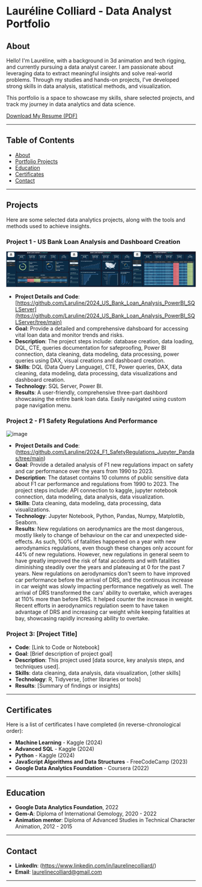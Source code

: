 # Lauréline Colliard - Data Analyst Portfolio

## About
Hello! I'm Lauréline, with a background in 3d animation and tech rigging, and currently pursuing a data analyst career. I am passionate about leveraging data to extract meaningful insights and solve real-world problems. Through my studies and hands-on projects, I've developed strong skills in data analysis, statistical methods, and visualization.

This portfolio is a space to showcase my skills, share selected projects, and track my journey in data analytics and data science.

[Download My Resume (PDF)](link-to-your-resume.pdf)

---

## Table of Contents
- [About](#about)
- [Portfolio Projects](#portfolio-projects)
- [Education](#education)
- [Certificates](#certificates)
- [Contact](#contact)

---

## Projects
Here are some selected data analytics projects, along with the tools and methods used to achieve insights.


### Project 1 - US Bank Loan Analysis and Dashboard Creation 
![Alt text](https://github.com/Laruline/2024_US_Bank_Loan_Analysis_PowerBI_SQLServer/blob/main/DashboardPresentation.JPG)
- **Project Details and Code**: [https://github.com/Laruline/2024_US_Bank_Loan_Analysis_PowerBI_SQLServer](https://github.com/Laruline/2024_US_Bank_Loan_Analysis_PowerBI_SQLServer/tree/main)
- **Goal**: Provide a detailed and comprehensive dahsboard for accessing vital loan data and monitor trends and risks.     
- **Description**: The project steps include: database creation, data loading, DQL, CTE,  queries documentation for safeproofing, Power BI connection, data cleaning, data modeling, data processing, power queries using DAX, visual creations and dashboard creation.
- **Skills**: DQL (Data Query Language), CTE, Power queries, DAX, data cleaning, data modeling, data processing, data visualizations and dashboard creation.
- **Technology**: SQL Server, Power BI. 
- **Results**: A user-friendly, comprehensive three-part dashbord showcasing the entire bank loan data. Easily navigated using custom page navigation menu.



### Project 2 - F1 Safety Regulations And Performance 
![image](https://github.com/user-attachments/assets/3060a5d0-395e-41fd-959e-a171dbafc5b2)
- **Project Details and Code**: (https://github.com/Laruline/2024_F1_SafetyRegulations_Jupyter_Pandas/tree/main)
- **Goal**: Provide a detailed analysis of F1 new regulations impact on safety and car performance over the years from 1990 to 2023.
- **Description**: The dataset contains 10 columns of public sensitive data about F1 car performance and regulations from 1990 to 2023. The project steps include: API connection to kaggle, jupyter notebook connection, data modeling, data analysis, data visualization.
- **Skills**: Data cleaning, data modeling, data processing, data visualizations.
- **Technology**: Jupyter Notebook, Python, Pandas, Numpy, Matplotlib, Seaborn.
- **Results**: New regulations on aerodynamics are the most dangerous, mostly likely to change of behaviour on the car and unexpected side-effects. As such, 100% of fatalities happened on a year with new aerodynamics regulations, even though these changes only account for 44% of new regulations. However, new regulations in general seem to have greatly improved the risk of fatal accidents and with fatalities diminishing steadily over the years and plateauing at 0 for the past 7 years. New regulations on aerodynamics don't seem to have improved car performance before the arrival of DRS, and the continuous increase in car weight  was slowly impacting performance negatively as well. The arrival of DRS transformed the cars' ability to overtake, which averages at 110% more than before DRS. It helped counter the increase in weight. Recent efforts in aerodynamics regulation seem to have taken advantage of DRS and increasing car weight while keeping fatalities at bay, showcasing rapidly increasing ability to overtake.



### Project 3: [Project Title]
- **Code**: [Link to Code or Notebook]
- **Goal**: [Brief description of project goal]
- **Description**: This project used [data source, key analysis steps, and techniques used].
- **Skills**: data cleaning, data analysis, data visualization, [other skills]
- **Technology**: R, Tidyverse, [other libraries or tools]
- **Results**: [Summary of findings or insights]


---



## Certificates
Here is a list of certificates I have completed (in reverse-chronological order):
- **Machine Learning** - Kaggle (2024)
- **Advanced SQL** - Kaggle (2024)
- **Python** - Kaggle (2024)
- **JavaScript Algorithms and Data Structures** - FreeCodeCamp (2023)
- **Google Data Analytics Foundation** - Coursera (2022)

---



## Education
- **Google Data Analytics Foundation**, 2022
- **Gem-A**: Diploma of International Gemology, 2020 - 2022
- **Animation mentor**: Diploma of Advanced Studies in Technical Character Animation, 2012 - 2015

---



## Contact
- **LinkedIn**: (https://www.linkedin.com/in/laurelinecolliard/)
- **Email**: laurelinecolliard@gmail.com

---
